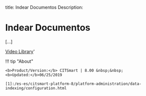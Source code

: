 title: Indear Documentos
Description:

# Indear Documentos

[...]

<i class='fa fa-youtube-play  fa-2x' style='color:#97ce17;vertical-align: middle;'> </i> [Video Library](https://www.youtube.com/playlist?list=PLB5qK2uzf2ROOaL7DsS86sLx4ilNgruEc)'

!!! tip "About"

    <b>Product/Version:</b> CITSmart | 8.00 &nbsp;&nbsp;
    <b>Updated:</b>06/25/2019

    [1]:/es-es/citsmart-platform-8/platform-administration/data-indexing/configuration.html
